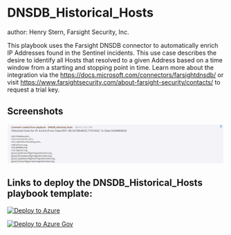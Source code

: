 # DNSDB_Historical_Hosts
author: Henry Stern, Farsight Security, Inc.

This playbook uses the Farsight DNSDB connector to automatically enrich IP Addresses found in the Sentinel incidents. This use case describes the desire to identify all Hosts that resolved to a given Address based on a time window from a starting and stopping point in time. 
Learn more about the integration via the https://docs.microsoft.com/connectors/farsightdnsdb/ or visit https://www.farsightsecurity.com/about-farsight-security/contacts/ to request a trial key.

## Screenshots

![Incident Comments](./Graphics/historical_hosts.png)


## Links to deploy the DNSDB_Historical_Hosts playbook template:

[![Deploy to Azure](https://aka.ms/deploytoazurebutton)](https://portal.azure.com/#create/Microsoft.Template/uri/https%3A%2F%2Fraw.githubusercontent.com%2FAzure%2FAzure-Sentinel%2Fmaster%2FSolutions%2FFarsight%20DNSDB%2FPlaybooks%2FDNSDB_Historical_Hosts%2Fazuredeploy.json)

[![Deploy to Azure Gov](https://aka.ms/deploytoazuregovbutton)](https://portal.azure.us/#create/Microsoft.Template/uri/https%3A%2F%2Fraw.githubusercontent.com%2FAzure%2FAzure-Sentinel%2Fmaster%2FSolutions%2FFarsight%20DNSDB%2FPlaybooks%2FDNSDB_Historical_Hosts%2Fazuredeploy.json)
